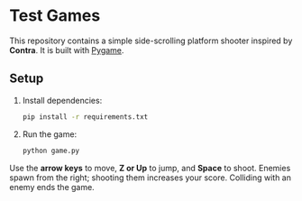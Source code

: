 # Test Games

This repository contains a simple side-scrolling platform shooter inspired by **Contra**. It is built with [Pygame](https://www.pygame.org/).

## Setup

1. Install dependencies:
   ```bash
   pip install -r requirements.txt
   ```
2. Run the game:
   ```bash
   python game.py
   ```

Use the **arrow keys** to move, **Z or Up** to jump, and **Space** to shoot. Enemies spawn from the right; shooting them increases your score. Colliding with an enemy ends the game.
